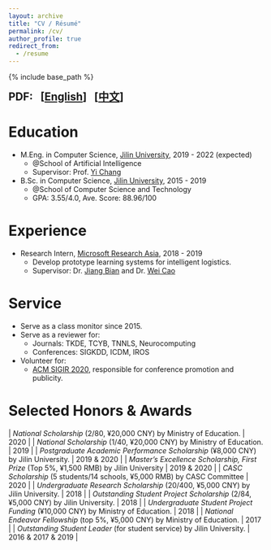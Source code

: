 ```yaml
---
layout: archive
title: "CV / Résumé"
permalink: /cv/
author_profile: true
redirect_from:
  - /resume
---
```


{% include base_path %}

<b style="font-size: 1.5em;">
    PDF:
    &nbsp;
    [<a href="/files/Resume_ZhiningLiu.pdf">English</a>]
    &nbsp;
    [<a href="/files/Resume_ZhiningLiu_Chinese.pdf">中文</a>]
</b>

Education
======
* M.Eng. in Computer Science, [Jilin University](http://global.jlu.edu.cn/), 2019 - 2022 (expected)
  * @School of Artificial Intelligence
  * Supervisor: Prof. [Yi Chang](http://yichang-cs.com/)
* B.Sc. in Computer Science, [Jilin University](http://global.jlu.edu.cn/), 2015 - 2019
  * @School of Computer Science and Technology
  * GPA: 3.55/4.0, Ave. Score: 88.96/100

Experience
======
* Research Intern, [Microsoft Research Asia](https://msra.cn), 2018 - 2019
  * Develop prototype learning systems for intelligent logistics.
  * Supervisor: Dr. [Jiang Bian](https://scholar.google.com/citations?user=pZBEnY8AAAAJ&hl=zh-CN) and Dr. [Wei Cao](https://weicao1990.github.io/)

Service
======
* Serve as a class monitor since 2015.
* Serve as a reviewer for:
  * Journals: TKDE, TCYB, TNNLS, Neurocomputing
  * Conferences: SIGKDD, ICDM, IROS
* Volunteer for:
  * [ACM SIGIR 2020](https://sigir.org/sigir2020/volunteers/), responsible for conference promotion and publicity.

Selected Honors & Awards
======

| *National Scholarship* (2/80, ¥20,000 CNY) by Ministry of Education.              | 2020 |
| *National Scholarship* (1/40, ¥20,000 CNY) by Ministry of Education.              | 2019 |
| *Postgraduate Academic Performance Scholarship* (¥8,000 CNY) by Jilin University. | 2019 & 2020 |
| *Master’s Excellence Scholarship, First Prize* (Top 5%, ¥1,500 RMB) by Jilin University | 2019 & 2020 |
| *CASC Scholarship* (5 students/14 schools, ¥5,000 RMB) by CASC Committee          | 2020 |
| *Undergraduate Research Scholarship* (20/400, ¥5,000 CNY) by Jilin University.    | 2018 |
| *Outstanding Student Project Scholarship* (2/84, ¥5,000 CNY) by Jilin University. | 2018 |
| *Undergraduate Student Project Funding* (¥10,000 CNY) by Ministry of Education.   | 2018 |
| *National Endeavor Fellowship* (top 5%, ¥5,000 CNY) by Ministry of Education.     | 2017 |
| *Outstanding Student Leader* (for student service) by Jilin University.           | 2016 & 2017 & 2019 |
